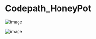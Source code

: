 # Codepath_HoneyPot


![image](https://user-images.githubusercontent.com/36133052/116676719-50650e80-a975-11eb-97e7-e8f71b18609b.png)

![image](https://user-images.githubusercontent.com/36133052/116676829-79859f00-a975-11eb-8af4-97f83f895972.png)


